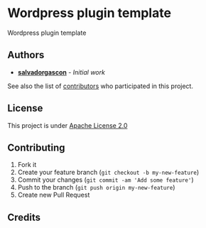 # Wordpress plugin template
Wordpress plugin template

## Authors

* [**salvadorgascon**](https://github.com/salvadorgascon) - *Initial work*

See also the list of [contributors](https://github.com/salvadorgascon/wp-plugin-template/contributors) who participated in this project.

## License

This project is under [Apache License 2.0](https://github.com/salvadorgascon/wp-plugin-template/blob/master/LICENSE)

## Contributing

1. Fork it
2. Create your feature branch (`git checkout -b my-new-feature`)
3. Commit your changes (`git commit -am 'Add some feature'`)
4. Push to the branch (`git push origin my-new-feature`)
5. Create new Pull Request

## Credits
